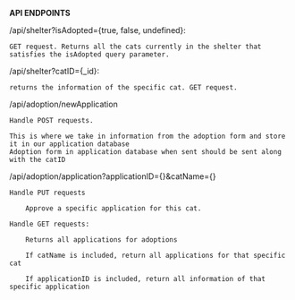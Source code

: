 **API ENDPOINTS**

/api/shelter?isAdopted={true, false, undefined}: 

    GET request. Returns all the cats currently in the shelter that satisfies the isAdopted query parameter.

/api/shelter?catID={_id}: 

    returns the information of the specific cat. GET request.

/api/adoption/newApplication

    Handle POST requests. 
	
	This is where we take in information from the adoption form and store it in our application database
    Adoption form in application database when sent should be sent along with the catID
	
/api/adoption/application?applicationID={}&catName={}

    Handle PUT requests
	
        Approve a specific application for this cat.
		
    Handle GET requests:
	
        Returns all applications for adoptions
		
        If catName is included, return all applications for that specific cat
		
        If applicationID is included, return all information of that specific application
